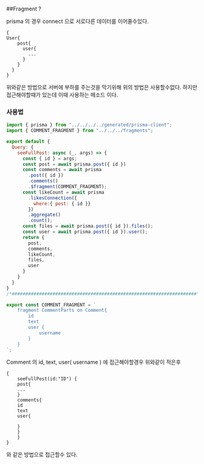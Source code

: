 ##Fragment ?

prisma 의 경우 connect 으로 서로다른 데이터를 이어줄수있다.

```
{
User{
    post{
      user{
        ...
      }
    }
  }
}
```

위와같은 방법으로 서버에 부하를 주는것을 막기위해 위의 방법은 사용할수없다. 하지만 접근해야할때가 있는데 이때 사용하는 메소드 이다.

### 사용법

```javascript
import { prisma } from "../../../../generated/prisma-client";
import { COMMENT_FRAGMENT } from "../../../fragments";

export default {
  Query: {
    seeFullPost: async (_, args) => {
      const { id } = args;
      const post = await prisma.post({ id })
      const comments = await prisma
        .post({ id })
        .comments()
        .$fragment(COMMENT_FRAGMENT);
      const likeCount = await prisma
        .likesConnection({
          where:{ post: { id }}
        })
        .aggregate()
        .count();
      const files = await prisma.post({ id }).files();
      const user = await prisma.post({ id }).user();
      return {
        post,
        comments,
        likeCount,
        files,
        user
      }
    }
  }
}
/*####################################################################*/

export const COMMENT_FRAGMENT = `
    fragment CommentParts on Comment{
        id
        text
        user {
            username
        }
    }
`;

```

Comment 의 id, text, user( username ) 에 접근해야할경우 위와같이 적은후 

```
{
	seeFullPost(id:"ID") {
	post{
	...
	}
	comments{
	id
	text
	user{
	
	}
	}
	}
}
```

와 같은 방법으로 접근할수 있다.